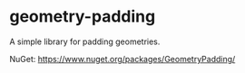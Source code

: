 # geometry-padding
A simple library for padding geometries.

NuGet: https://www.nuget.org/packages/GeometryPadding/
